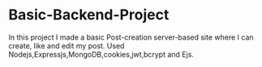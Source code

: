 # Basic-Backend-Project

In this project I made a basic Post-creation server-based site where I can create, like and edit my post.
Used Nodejs,Expressjs,MongoDB,cookies,jwt,bcrypt and Ejs.
